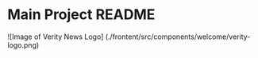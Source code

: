 # Main Project README

![Image of Verity News Logo]
(./frontent/src/components/welcome/verity-logo.png)
